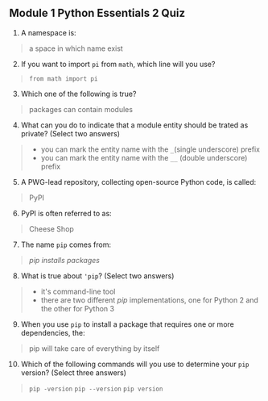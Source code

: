 ## Module 1 Python Essentials 2 Quiz
1. A namespace is:
> a space in which name exist

2. If you want to import `pi` from `math`, which line will you use?
> `from math import pi`

3. Which one of the following is true?
> packages can contain modules

4. What can you do to indicate that a module entity should be trated as private? (Select two answers)
> - you can mark the entity name with the `_`(single underscore) prefix
> - you can mark the entity name with the `__` (double underscore) prefix

5. A PWG-lead repository, collecting open-source Python code, is called:
> PyPI

6. PyPI is often referred to as:
> Cheese Shop

7. The name `pip` comes from:
> *pip installs packages*

8. What is true about `'pip`? (Select two answers)
> - it's command-line tool
> - there are two different *pip* implementations, one for Python 2 and the other for Python 3

9. When you use `pip` to install a package that requires one or more dependencies, the:
> pip will take care of everything by itself

10. Which of the following commands will you use to determine your `pip` version? (Select three answers)
> `pip -version`
> `pip --version`
> `pip version`
